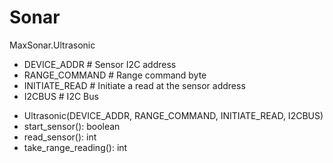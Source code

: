 # Sonar

MaxSonar.Ultrasonic

- DEVICE_ADDR  # Sensor I2C address
- RANGE_COMMAND # Range command byte
- INITIATE_READ # Initiate a read at the sensor address
- I2CBUS # I2C Bus 

+ Ultrasonic(DEVICE_ADDR, RANGE_COMMAND, INITIATE_READ, I2CBUS)
+ start_sensor(): boolean
+ read_sensor(): int
+ take_range_reading(): int
